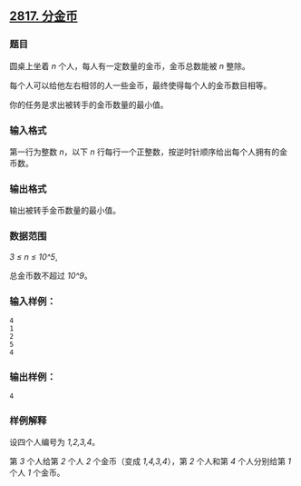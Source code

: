 ## [2817. 分金币](https://www.acwing.com/problem/content/2819/)

### 题目

圆桌上坐着 *n* 个人，每人有一定数量的金币，金币总数能被 *n* 整除。

每个人可以给他左右相邻的人一些金币，最终使得每个人的金币数目相等。

你的任务是求出被转手的金币数量的最小值。

### 输入格式

第一行为整数 *n*，以下 *n* 行每行一个正整数，按逆时针顺序给出每个人拥有的金币数。

### 输出格式

输出被转手金币数量的最小值。

### 数据范围

*3 ≤ n ≤ 10^5*,

总金币数不超过 *10^9*。

### 输入样例：

```
4
1
2
5
4
```

### 输出样例：

```
4
```

### 样例解释

设四个人编号为 *1,2,3,4*。

第 *3* 个人给第 *2* 个人 *2* 个金币（变成 *1,4,3,4*），第 *2* 个人和第 *4* 个人分别给第 *1* 个人 *1* 个金币。
